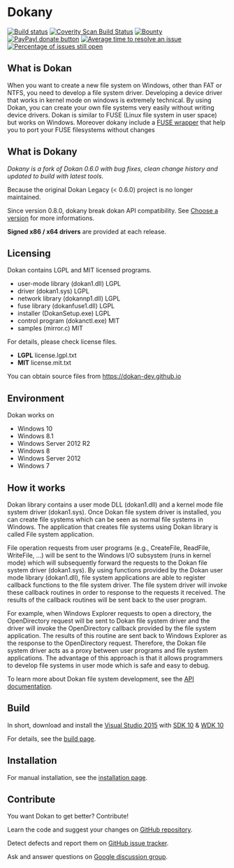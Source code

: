 # Dokany
[![Build status](https://ci.appveyor.com/api/projects/status/4tpt4v8btyahh3le/branch/master?svg=true)](https://ci.appveyor.com/project/Maxhy/dokany/branch/master)
[![Coverity Scan Build Status](https://scan.coverity.com/projects/6789/badge.svg)](https://scan.coverity.com/projects/6789)
[![Bounty](https://img.shields.io/bountysource/team/dokan-dev/activity.svg)](https://www.bountysource.com/teams/dokan-dev/issues)
[![PayPayl donate button](https://img.shields.io/badge/paypal-donate-yellow.svg)](https://www.paypal.com/cgi-bin/webscr?cmd=_donations&business=dev@islog.com&lc=US&item_name=Dokany&currency_code=USD&bn=PP%2dDonationsBF%3abtn_donateCC_LG%2egif%3aNonHosted "Donate!")
[![Average time to resolve an issue](http://isitmaintained.com/badge/resolution/dokan-dev/dokany.svg)](http://isitmaintained.com/project/dokan-dev/dokany "Average time to resolve an issue")
[![Percentage of issues still open](http://isitmaintained.com/badge/open/dokan-dev/dokany.svg)](http://isitmaintained.com/project/dokan-dev/dokany "Percentage of issues still open")

## What is Dokan
When you want to create a new file system on Windows, other than FAT or NTFS, you need to develop a file system
driver. Developing a device driver that works in kernel mode on
windows is extremely technical. By using Dokan, you can create
your own file systems very easily without writing device drivers. Dokan
is similar to FUSE (Linux file system in user space) but works on Windows.
Moreover dokany include a [FUSE wrapper](https://github.com/dokan-dev/dokany/wiki/FUSE) that help you to port your FUSE filesystems without changes

## What is Dokany
*Dokany is a fork of Dokan 0.6.0 with bug fixes, clean change history and updated to build with latest tools.*

Because the original Dokan Legacy (< 0.6.0) project is no longer maintained.

Since version 0.8.0, dokany break dokan API compatibility.
See [Choose a version](https://github.com/dokan-dev/dokany/wiki/Installation#choose-a-version) for more informations.

**Signed x86 / x64 drivers** are provided at each release.

## Licensing
Dokan contains LGPL and MIT licensed programs.

- user-mode library (dokan1.dll)  LGPL
- driver (dokan1.sys)             LGPL
- network library (dokannp1.dll)  LGPL
- fuse library (dokanfuse1.dll)   LGPL
- installer (DokanSetup.exe)      LGPL
- control program (dokanctl.exe)  MIT
- samples (mirror.c)              MIT

For details, please check license files.
 * **LGPL** license.lgpl.txt
 * **MIT**  license.mit.txt

You can obtain source files from https://dokan-dev.github.io

## Environment
Dokan works on
 * Windows 10
 * Windows 8.1
 * Windows Server 2012 R2
 * Windows 8
 * Windows Server 2012
 * Windows 7

## How it works
Dokan library contains a user mode DLL (dokan1.dll) and a kernel mode
file system driver (dokan1.sys). Once Dokan file system driver is
installed, you can create file systems which can be seen as normal
file systems in Windows. The application that creates file systems
using Dokan library is called File system application.

File operation requests from user programs (e.g., CreateFile, ReadFile,
WriteFile, ...) will be sent to the Windows I/O subsystem (runs in kernel
mode) which will subsequently forward the requests to the Dokan file system
driver (dokan1.sys). By using functions provided by the Dokan user mode
library (dokan1.dll), file system applications are able to register
callback functions to the file system driver. The file system driver
will invoke these callback routines in order to response to the
requests it received. The results of the callback routines will be
sent back to the user program.

For example, when Windows Explorer requests to open a directory, the
OpenDirectory request will be sent to Dokan file system driver and the
driver will invoke the OpenDirectory callback provided by the file system
application. The results of this routine are sent back to Windows Explorer
as the response to the OpenDirectory request. Therefore, the Dokan file
system driver acts as a proxy between user programs and file system
applications. The advantage of this approach is that it allows
programmers to develop file systems in user mode which is safe and
easy to debug.
 
To learn more about Dokan file system development, see the [API documentation](https://github.com/dokan-dev/dokany/wiki/API).

## Build
In short, download and install the [Visual Studio 2015](https://www.visualstudio.com/en-us/downloads/download-visual-studio-vs.aspx) with [SDK 10](https://dev.windows.com/en-us/downloads/windows-10-sdk) & [WDK 10](https://msdn.microsoft.com/en-us/windows/hardware/hh852365.aspx)

For details, see the [build page](https://github.com/dokan-dev/dokany/wiki/Build).

## Installation
For manual installation, see the [installation page](https://github.com/dokan-dev/dokany/wiki/Installation).

## Contribute
You want Dokan to get better? Contribute!


Learn the code and suggest your changes on [GitHub repository](https://github.com/dokan-dev).

Detect defects and report them on [GitHub issue tracker](https://github.com/dokan-dev/dokany/issues).

Ask and answer questions on [Google discussion group](https://groups.google.com/forum/#!forum/dokan).
